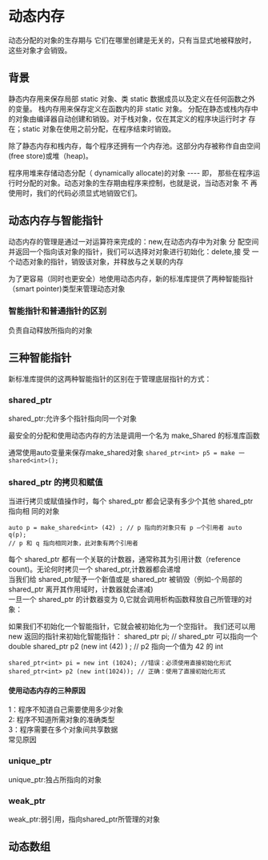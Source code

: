 # 动态内存

动态分配的对象的生存期与 它们在哪里创建是无关的，只有当显式地被释放时，这些对象才会销毁。

## 背景
静态内存用来保存局部 static
对象、类 static 数据成员以及定义在任何函数之外的变量。
栈内存用来保存定义在函数内的非 static 对象。
分配在静态或栈内存中的对象由编译器自动创建和销毁。对于栈对象，仅在其定义的程序块运行时才 存
在；static 对象在使用之前分配，在程序结束时销毁。

除了静态内存和桟内存，每个程序还拥有一个内存池。这部分内存被称作自由空间
(free store)或堆（heap)。

程序用堆来存储动态分配（
dynamically allocate)的对象 ---- 即，
那些在程序运行时分配的对象。动态对象的生存期由程序来控制，也就是说，当动态对象 不
再使用时，我们的代码必须显式地销毁它们。

## 动态内存与智能指针
动态内存的管理是通过一对运算符来完成的：new,在动态内存中为对象 分
配空间并返回一个指向该对象的指针，我们可以选择对对象进行初始化：delete,接 受
一个动态对象的指针，销毁该对象，并释放与之关联的内存

为了更容易（同时也更安全）地使用动态内存，新的标准库提供了两种智能指针（smart
pointer)类型来管理动态对象

### 智能指针和普通指针的区别
负责自动释放所指向的对象
## 三种智能指针
新标准库提供的这两种智能指针的区别在于管理底层指针的方式：

### shared_ptr
shared_ptr:允许多个指针指向同一个对象

最安全的分配和使用动态内存的方法是调用一个名为 make_Shared 的标准库函数

通常使用auto变量来保存make_shared对象
`shared_ptr<int> p5 = make 一 shared<int>();`
### shared_ptr 的拷贝和赋值

当进行拷贝或赋值操作时，每个 shared_ptr 都会记录有多少个其他 shared_ptr 指向相
同的对象
```
auto p = make_shared<int> (42) ; // p 指向的对象只有 p —个引用者 auto q(p);
// p 和 q 指向相同对象，此对象有两个引用者
```
每个 shared_ptr 都有一个关联的计数器，通常称其为引用计数（reference count)。无论何时拷贝一个 shared_ptr,计数器都会递增<br>
当我们给 shared_ptr赋予一个新值或是 shared_ptr 被销毁（例如-个局部的shared_ptr 离开其作用域时，计数器就会递减)<br>
一旦一个 shared_ptr 的计数器变为 0,它就会调用析构函数释放自己所管理的对象：<br>


如果我们不初始化一个智能指针，它就会被初始化为一个空指针。
我们还可以用 new 返回的指针来初始化智能指针：
shared_ptr<double> pi; // shared_ptr 可以指向一个 double shared_ptr<int> p2
(new int (42) ) ; // p2 指向一个值为 42 的 int
  
  ```
shared_ptr<int> pi = new int (1024); //错误：必须使用直接初始化形式
shared_ptr<int> p2 (new int(1024)); // 正确：使用了直接初始化形式
```
#### 使用动态内存的三种原因

1：程序不知道自己需要使用多少对象<br>
2: 程序不知道所需对象的准确类型<br>
3：程序需要在多个对象间共享数据<br>常见原因

### unique_ptr
unique_ptr:独占所指向的对象
### weak_ptr
weak_ptr:弱引用，指向shared_ptr所管理的对象

## 动态数组

